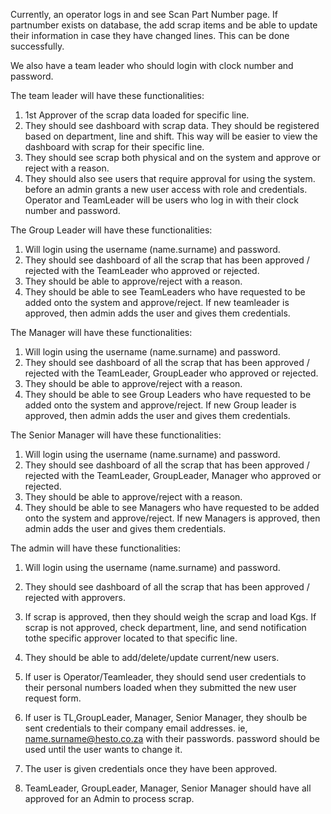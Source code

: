 Currently, an operator logs in and see Scan Part Number page. If partnumber exists on database, the add scrap items and be able to update their information in case they have changed lines. This can be done successfully. 

We also have a team leader who should login with clock number and password. 

The team leader will have these functionalities:

1. 1st Approver of the scrap data loaded for specific line.
2. They should see dashboard with scrap data. They should be registered based on department, line and shift. This way will be easier to view the dashboard with scrap for their specific line. 
3. They should see scrap both physical and on the system and approve or reject with a reason. 
4. They should also see users that require approval for using the system. before an admin grants a new user access with role and credentials. Operator and TeamLeader will be users who log in with their clock number and password.



The Group Leader will have these functionalities:

1. Will login using the username (name.surname) and password.
2. They should see dashboard of all the scrap that has been approved / rejected with the TeamLeader who approved or rejected.
3. They should be able to approve/reject with a reason.
4. They should be able to see TeamLeaders who have requested to be added onto the system and approve/reject. If new teamleader is approved, then admin adds the user and gives them credentials.

The Manager will have these functionalities:

1. Will login using the username (name.surname) and password.
2. They should see dashboard of all the scrap that has been approved / rejected with the TeamLeader, GroupLeader who approved or rejected.
3. They should be able to approve/reject with a reason.
4. They should be able to see Group Leaders who have requested to be added onto the system and approve/reject. If new Group leader is approved, then admin adds the user and gives them credentials.

The Senior Manager will have these functionalities:

1. Will login using the username (name.surname) and password.
2. They should see dashboard of all the scrap that has been approved / rejected with the TeamLeader, GroupLeader, Manager who approved or rejected.
3. They should be able to approve/reject with a reason.
4. They should be able to see Managers who have requested to be added onto the system and approve/reject. If new Managers is approved, then admin adds the user and gives them credentials.

The admin will have these functionalities:

1. Will login using the username (name.surname) and password. 
2. They should see dashboard of all the scrap that has been approved / rejected with approvers.
3. If scrap is approved, then they should weigh the scrap and load Kgs. If scrap is not approved, check department, line, and send notification tothe specific approver located to that specific line.
4. They should be able to add/delete/update current/new users.
5. If user is Operator/Teamleader, they should send user credentials to their personal numbers loaded when they submitted the new user request form.
6. If user is TL,GroupLeader, Manager, Senior Manager, they shoulb be sent credentials to their company email addresses. ie, name.surname@hesto.co.za with their passwords. password should be used until the user wants to change it. 
7. The user is given credentials once they have been approved.

8. TeamLeader, GroupLeader, Manager, Senior Manager should have all approved for an Admin to process scrap.
